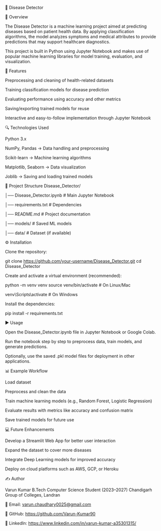 🧬 Disease Detector

📌 Overview

The Disease Detector is a machine learning project aimed at predicting diseases based on patient health data. By applying classification algorithms, the model analyzes symptoms and medical attributes to provide predictions that may support healthcare diagnostics.

This project is built in Python using Jupyter Notebook and makes use of popular machine learning libraries for model training, evaluation, and visualization.

🚀 Features

Preprocessing and cleaning of health-related datasets

Training classification models for disease prediction

Evaluating performance using accuracy and other metrics

Saving/exporting trained models for reuse

Interactive and easy-to-follow implementation through Jupyter Notebook

🔍 Technologies Used

Python 3.x

NumPy, Pandas → Data handling and preprocessing

Scikit-learn → Machine learning algorithms

Matplotlib, Seaborn → Data visualization

Joblib → Saving and loading trained models

📂 Project Structure
Disease_Detector/

│── Disease_Detector.ipynb   # Main Jupyter Notebook

│── requirements.txt         # Dependencies

│── README.md                # Project documentation

│── models/                  # Saved ML models

│── data/                    # Dataset (if available)

⚙️ Installation

Clone the repository:

git clone https://github.com/your-username/Disease_Detector.git
cd Disease_Detector


Create and activate a virtual environment (recommended):

python -m venv venv
source venv/bin/activate   # On Linux/Mac

venv\Scripts\activate      # On Windows


Install the dependencies:

pip install -r requirements.txt

▶️ Usage

Open the Disease_Detector.ipynb file in Jupyter Notebook or Google Colab.

Run the notebook step by step to preprocess data, train models, and generate predictions.

Optionally, use the saved .pkl model files for deployment in other applications.

📊 Example Workflow

Load dataset

Preprocess and clean the data

Train machine learning models (e.g., Random Forest, Logistic Regression)

Evaluate results with metrics like accuracy and confusion matrix

Save trained models for future use

💻 Future Enhancements

Develop a Streamlit Web App for better user interaction

Expand the dataset to cover more diseases

Integrate Deep Learning models for improved accuracy

Deploy on cloud platforms such as AWS, GCP, or Heroku

✍️ Author

Varun Kumar
B.Tech Computer Science Student (2023–2027)
Chandigarh Group of Colleges, Landran

📧 Email: varun.chaudhary0025@gmail.com

🔗 GitHub: https://github.com/Varun-Kumar90

💼 LinkedIn: https://www.linkedin.com/in/varun-kumar-a35301315/
